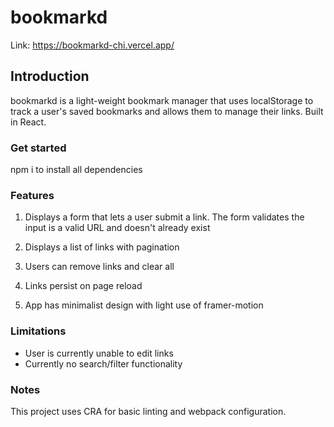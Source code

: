 # bookmarkd
Link: https://bookmarkd-chi.vercel.app/




## Introduction

bookmarkd is a light-weight bookmark manager that uses localStorage to track a user's saved bookmarks and allows them to manage their links. Built in React.

### Get started

npm i to install all dependencies

### Features

1. Displays a form that lets a user submit a link. The form validates the input is a valid URL and doesn't already exist

2. Displays a list of links with pagination

3. Users can remove links and clear all

4. Links persist on page reload

5. App has minimalist design with light use of framer-motion

### Limitations

- User is currently unable to edit links
- Currently no search/filter functionality

### Notes

This project uses CRA for basic linting and webpack configuration. 
